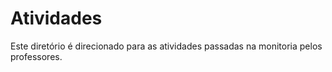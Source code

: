 # Atividades
Este diretório é direcionado para as atividades passadas na monitoria pelos professores.